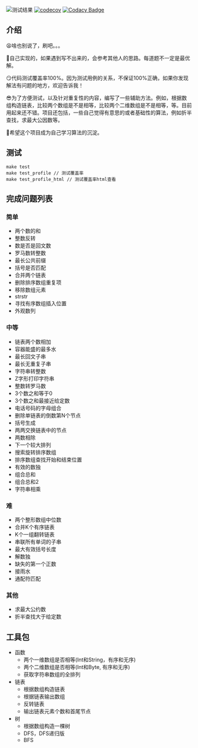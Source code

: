 ![测试结果](https://github.com/aaronzjc/leetcode/workflows/tests/badge.svg)
[![codecov](https://codecov.io/gh/aaronzjc/leetcode/branch/master/graph/badge.svg?token=U97K2S543N)](https://codecov.io/gh/aaronzjc/leetcode)
[![Codacy Badge](https://app.codacy.com/project/badge/Grade/1e452326595b49c2a3f1ff769fae33e8)](https://www.codacy.com/manual/415397228/leetcode?utm_source=github.com&amp;utm_medium=referral&amp;utm_content=aaronzjc/leetcode&amp;utm_campaign=Badge_Grade)

## 介绍

😫啥也别说了，刷吧。。。

🙂自己实现的，如果遇到写不出来的，会参考其他人的思路。每道题不一定是最优解。

😏代码测试覆盖率100%。因为测试用例的关系，不保证100%正确，如果你发现解法有问题的地方，欢迎告诉我！

😎为了方便测试，以及针对重复性的内容，编写了一些辅助方法。例如，根据数组构造链表，比较两个数组是不是相等，比较两个二维数组是不是相等，等。目前用起来还不错。项目还包括，一些自己觉得有意思的或者基础性的算法，例如折半查找，求最大公因数等。

👏希望这个项目成为自己学习算法的沉淀。

## 测试

```shell script
make test
make test_profile // 测试覆盖率
make test_profile_html // 测试覆盖率html查看
```

## 完成问题列表

### 简单

+ 两个数的和
+ 整数反转
+ 数是否是回文数
+ 罗马数转整数
+ 最长公共前缀
+ 括号是否匹配
+ 合并两个链表
+ 删除排序数组重复项
+ 移除数组元素
+ strstr
+ 寻找有序数组插入位置
+ 外观数列

### 中等

+ 链表两个数相加
+ 容器能盛的最多水
+ 最长回文子串
+ 最长无重复子串
+ 字符串转整数
+ Z字形打印字符串
+ 整数转罗马数
+ 3个数之和等于0
+ 3个数之和最接近给定数
+ 电话号码的字母组合
+ 删除单链表的倒数第N个节点
+ 括号生成
+ 两两交换链表中的节点
+ 两数相除
+ 下一个较大排列
+ 搜索旋转排序数组
+ 排序数组查找开始和结束位置
+ 有效的数独
+ 组合总和
+ 组合总和2
+ 字符串相乘

### 难 

+ 两个整形数组中位数
+ 合并K个有序链表
+ K个一组翻转链表
+ 串联所有单词的子串
+ 最大有效括号长度
+ 解数独
+ 缺失的第一个正数
+ 接雨水
+ 通配符匹配

### 其他

+ 求最大公约数
+ 折半查找大于给定数

## 工具包

+ 函数
    + 两个一维数组是否相等(Int和String，有序和无序)
    + 两个二维数组是否相等(Int和Byte, 有序和无序)
    + 获取字符串数组的全排列
+ 链表
    + 根据数组构造链表
    + 根据链表输出数组
    + 反转链表
    + 输出链表元素个数和首尾节点
+ 树
    + 根据数组构造一棵树
    + DFS，DFS递归版
    + BFS
